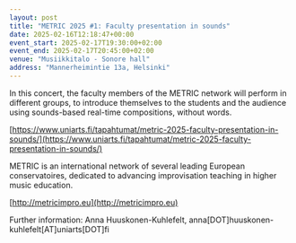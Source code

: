 ```yaml
---
layout: post
title: "METRIC 2025 #1: Fac­ulty pre­sen­ta­tion in sounds"
date: 2025-02-16T12:18:47+00:00
event_start: 2025-02-17T19:30:00+02:00
event_end: 2025-02-17T20:45:00+02:00
venue: "Musiikkitalo - Sonore hall"
address: "Mannerheimintie 13a, Helsinki"
---
```


In this concert, the faculty members of the METRIC network will perform in different groups, to introduce themselves to the students and the audience using sounds-based real-time compositions, without words.   
  
[https://www.uniarts.fi/tapahtumat/metric-2025-faculty-presentation-in-sounds/](https://www.uniarts.fi/tapahtumat/metric-2025-faculty-presentation-in-sounds/)  
  
METRIC is an international network of several leading European conservatoires, dedicated to advancing improvisation teaching in higher music education.   
  
[http://metricimpro.eu](http://metricimpro.eu)  
  
Further information: Anna Huuskonen-Kuhlefelt, anna[DOT]huuskonen-kuhlefelt[AT]uniarts[DOT]fi
